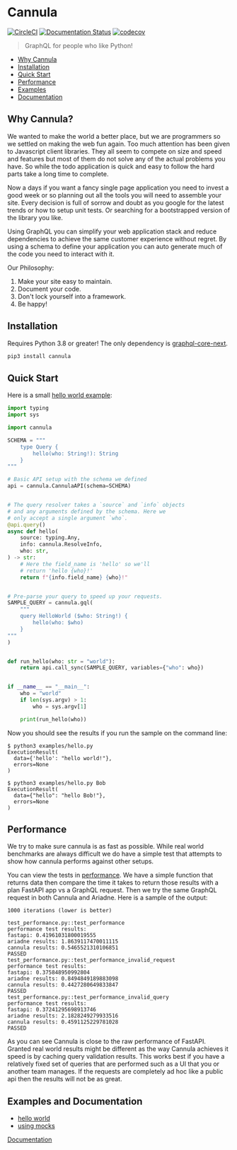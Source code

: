 # Cannula

[![CircleCI](https://circleci.com/gh/rmyers/cannula.svg?style=shield)](https://circleci.com/gh/rmyers/cannula)
[![Documentation Status](https://readthedocs.org/projects/cannula/badge/?version=main)](https://cannula.readthedocs.io/en/main/?badge=main)
[![codecov](https://codecov.io/gh/rmyers/cannula/branch/main/graph/badge.svg?token=4OOWACS3QD)](https://codecov.io/gh/rmyers/cannula)

> GraphQL for people who like Python!

* [Why Cannula](#why)
* [Installation](#install)
* [Quick Start](#start)
* [Performance](#performance)
* [Examples](#examples)
* [Documentation](https://cannula.readthedocs.io/)

<h2 id="why">Why Cannula?</h2>

We wanted to make the world a better place, but we are programmers so we settled
on making the web fun again. Too much attention has been given to Javascript
client libraries. They all seem to compete on size and speed and features but
most of them do not solve any of the actual problems you have. So while the
todo application is quick and easy to follow the hard parts take a long time
to complete.

Now a days if you want a fancy single page application you need to invest a
good week or so planning out all the tools you will need to assemble your site.
Every decision is full of sorrow and doubt as you google for the latest trends
or how to setup unit tests. Or searching for a bootstrapped version of the
library you like.

Using GraphQL you can simplify your web application stack and reduce
dependencies to achieve the same customer experience without regret. By using
a schema to define your application you can auto generate much of the code
you need to interact with it.

Our Philosophy:
1. Make your site easy to maintain.
2. Document your code.
3. Don't lock yourself into a framework.
4. Be happy!

<h2 id="install">Installation</h2>

Requires Python 3.8 or greater! The only dependency is
[graphql-core-next](https://graphql-core-next.readthedocs.io/en/latest/).

```bash
pip3 install cannula
```

<h2 id="start">Quick Start</h2>

Here is a small [hello world example](examples/hello.py):

```python
import typing
import sys

import cannula

SCHEMA = """
    type Query {
        hello(who: String!): String
    }
"""

# Basic API setup with the schema we defined
api = cannula.CannulaAPI(schema=SCHEMA)


# The query resolver takes a `source` and `info` objects
# and any arguments defined by the schema. Here we
# only accept a single argument `who`.
@api.query()
async def hello(
    source: typing.Any,
    info: cannula.ResolveInfo,
    who: str,
) -> str:
    # Here the field_name is 'hello' so we'll
    # return 'hello {who}!'
    return f"{info.field_name} {who}!"


# Pre-parse your query to speed up your requests.
SAMPLE_QUERY = cannula.gql(
    """
    query HelloWorld ($who: String!) {
        hello(who: $who)
    }
"""
)


def run_hello(who: str = "world"):
    return api.call_sync(SAMPLE_QUERY, variables={"who": who})


if __name__ == "__main__":
    who = "world"
    if len(sys.argv) > 1:
        who = sys.argv[1]

    print(run_hello(who))

```

Now you should see the results if you run the sample on the command line:

```
$ python3 examples/hello.py
ExecutionResult(
  data={'hello': "hello world!"},
  errors=None
)

$ python3 examples/hello.py Bob
ExecutionResult(
  data={"hello": "hello Bob!"},
  errors=None
)
```

<h2 id="performance">Performance</h2>

We try to make sure cannula is as fast as possible. While real world benchmarks are always difficult we do have a simple test that attempts to show how cannula performs against other setups.

You can view the tests in [performance](performance/test_performance.py). We have a simple function that returns data then compare the time it takes to return those results with a plan FastAPI app vs a GraphQL request. Then we try the same GraphQL request in both Cannula and Ariadne. Here is a sample of the output:

```
1000 iterations (lower is better)

test_performance.py::test_performance
performance test results:
fastapi: 0.41961031800019555
ariadne results: 1.8639117470011115
cannula results: 0.5465521310106851
PASSED
test_performance.py::test_performance_invalid_request
performance test results:
fastapi: 0.375848950992804
ariadne results: 0.8494849189883098
cannula results: 0.4427280649833847
PASSED
test_performance.py::test_performance_invalid_query
performance test results:
fastapi: 0.37241295698913746
ariadne results: 2.1828249279933516
cannula results: 0.4591125229781028
PASSED
```

As you can see Cannula is close to the raw performance of FastAPI. Granted real world results might be different as the way Cannula achieves it speed is by caching query validation results. This works best if you have a relatively fixed set of queries that are performed such as a UI that you or another team manages. If the requests are completely ad hoc like a public api then the results will not be as great.

<h2 id="examples">Examples and Documentation</h2>

* [hello world](examples/hello.py)
* [using mocks](examples/mocks.py)

[Documentation](https://cannula.readthedocs.io/)
